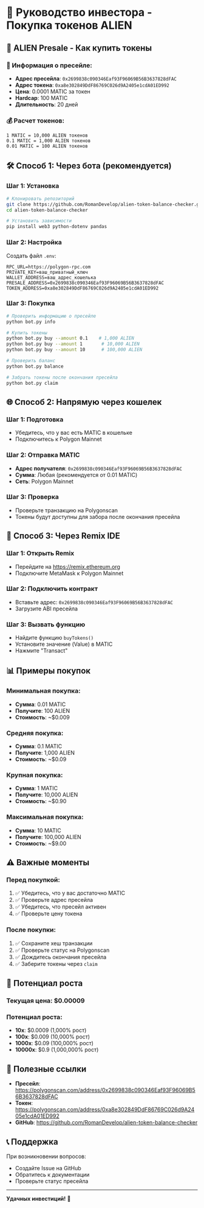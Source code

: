 # 🛒 Руководство инвестора - Покупка токенов ALIEN

## 🚀 ALIEN Presale - Как купить токены

### **📍 Информация о пресейле:**

- **Адрес пресейла**: `0x2699838c090346Eaf93F96069B56B3637828dFAC`
- **Адрес токена**: `0xa8e302849DdF86769C026d9A2405e1cdA01ED992`
- **Цена**: 0.0001 MATIC за токен
- **Hardcap**: 100 MATIC
- **Длительность**: 20 дней

### **💰 Расчет токенов:**

```
1 MATIC = 10,000 ALIEN токенов
0.1 MATIC = 1,000 ALIEN токенов
0.01 MATIC = 100 ALIEN токенов
```

## 🛠 Способ 1: Через бота (рекомендуется)

### **Шаг 1: Установка**

```bash
# Клонировать репозиторий
git clone https://github.com/RomanDevelop/alien-token-balance-checker.git
cd alien-token-balance-checker

# Установить зависимости
pip install web3 python-dotenv pandas
```

### **Шаг 2: Настройка**

Создать файл `.env`:

```env
RPC_URL=https://polygon-rpc.com
PRIVATE_KEY=ваш_приватный_ключ
WALLET_ADDRESS=ваш_адрес_кошелька
PRESALE_ADDRESS=0x2699838c090346Eaf93F96069B56B3637828dFAC
TOKEN_ADDRESS=0xa8e302849DdF86769C026d9A2405e1cdA01ED992
```

### **Шаг 3: Покупка**

```bash
# Проверить информацию о пресейле
python bot.py info

# Купить токены
python bot.py buy --amount 0.1    # 1,000 ALIEN
python bot.py buy --amount 1       # 10,000 ALIEN
python bot.py buy --amount 10      # 100,000 ALIEN

# Проверить баланс
python bot.py balance

# Забрать токены после окончания пресейла
python bot.py claim
```

## 🌐 Способ 2: Напрямую через кошелек

### **Шаг 1: Подготовка**

- Убедитесь, что у вас есть MATIC в кошельке
- Подключитесь к Polygon Mainnet

### **Шаг 2: Отправка MATIC**

- **Адрес получателя**: `0x2699838c090346Eaf93F96069B56B3637828dFAC`
- **Сумма**: Любая (рекомендуется от 0.01 MATIC)
- **Сеть**: Polygon Mainnet

### **Шаг 3: Проверка**

- Проверьте транзакцию на Polygonscan
- Токены будут доступны для забора после окончания пресейла

## 🔧 Способ 3: Через Remix IDE

### **Шаг 1: Открыть Remix**

- Перейдите на https://remix.ethereum.org
- Подключите MetaMask к Polygon Mainnet

### **Шаг 2: Подключить контракт**

- Вставьте адрес: `0x2699838c090346Eaf93F96069B56B3637828dFAC`
- Загрузите ABI пресейла

### **Шаг 3: Вызвать функцию**

- Найдите функцию `buyTokens()`
- Установите значение (Value) в MATIC
- Нажмите "Transact"

## 📊 Примеры покупок

### **Минимальная покупка:**

- **Сумма**: 0.01 MATIC
- **Получите**: 100 ALIEN
- **Стоимость**: ~$0.009

### **Средняя покупка:**

- **Сумма**: 0.1 MATIC
- **Получите**: 1,000 ALIEN
- **Стоимость**: ~$0.09

### **Крупная покупка:**

- **Сумма**: 1 MATIC
- **Получите**: 10,000 ALIEN
- **Стоимость**: ~$0.90

### **Максимальная покупка:**

- **Сумма**: 10 MATIC
- **Получите**: 100,000 ALIEN
- **Стоимость**: ~$9.00

## ⚠️ Важные моменты

### **Перед покупкой:**

1. ✅ Убедитесь, что у вас достаточно MATIC
2. ✅ Проверьте адрес пресейла
3. ✅ Убедитесь, что пресейл активен
4. ✅ Проверьте цену токена

### **После покупки:**

1. ✅ Сохраните хеш транзакции
2. ✅ Проверьте статус на Polygonscan
3. ✅ Дождитесь окончания пресейла
4. ✅ Заберите токены через `claim`

## 🎯 Потенциал роста

### **Текущая цена**: $0.00009

### **Потенциал роста**:

- **10x**: $0.0009 (1,000% рост)
- **100x**: $0.009 (10,000% рост)
- **1000x**: $0.09 (100,000% рост)
- **10000x**: $0.9 (1,000,000% рост)

## 🔗 Полезные ссылки

- **Пресейл**: https://polygonscan.com/address/0x2699838c090346Eaf93F96069B56B3637828dFAC
- **Токен**: https://polygonscan.com/address/0xa8e302849DdF86769C026d9A2405e1cdA01ED992
- **GitHub**: https://github.com/RomanDevelop/alien-token-balance-checker

## 📞 Поддержка

При возникновении вопросов:

- Создайте Issue на GitHub
- Обратитесь к документации
- Проверьте статус пресейла

---

**Удачных инвестиций!** 🚀
